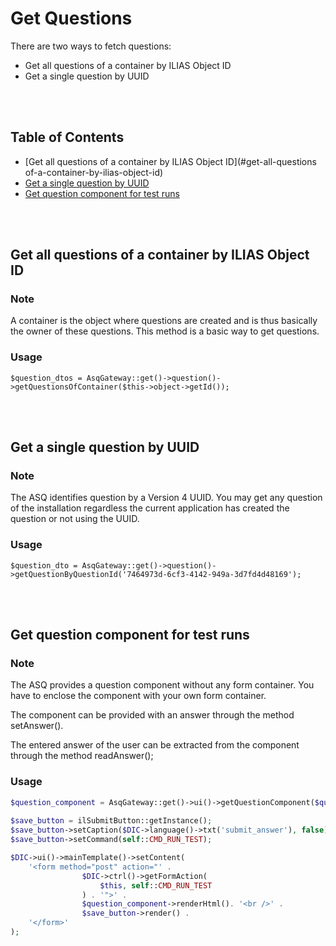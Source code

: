 # Get Questions

There are two ways to fetch questions:
* Get all questions of a container by ILIAS Object ID
* Get a single question by UUID 

<br>
<br>


## Table of Contents

- [Get all questions of a container by ILIAS Object ID](#get-all-questions of-a-container-by-ilias-object-id)
- [Get a single question by UUID](#get-a-single-question-by-uuid)  
- [Get question component for test runs](#get-question-component-for-test-runs)  
    
<br>
<br>


## Get all questions of a container by ILIAS Object ID

### Note

A container is the object where questions are created and is thus basically the owner of these questions.
This method is a basic way to get questions.

### Usage

```
$question_dtos = AsqGateway::get()->question()->getQuestionsOfContainer($this->object->getId());
```
    
<br>
<br>


## Get a single question by UUID

### Note

The ASQ identifies question by a Version 4 UUID. You may get any question of the installation regardless the current application has created the question or not using the UUID.

### Usage

```
$question_dto = AsqGateway::get()->question()->getQuestionByQuestionId('7464973d-6cf3-4142-949a-3d7fd4d48169');
```
    
<br>
<br>


## Get question component for test runs

### Note

The ASQ provides a question component without any form container. You have to enclose the component with your own form container.

The component can be provided with an answer through the method setAnswer().

The entered answer of the user can be extracted from the component through the method readAnswer();

### Usage

```php
$question_component = AsqGateway::get()->ui()->getQuestionComponent($question_dto);
        
$save_button = ilSubmitButton::getInstance();
$save_button->setCaption($DIC->language()->txt('submit_answer'), false);
$save_button->setCommand(self::CMD_RUN_TEST);

$DIC->ui()->mainTemplate()->setContent(
    '<form method="post" action="' . 
                $DIC->ctrl()->getFormAction(
                    $this, self::CMD_RUN_TEST
                ) . '">' .
                $question_component->renderHtml(). '<br />' .
                $save_button->render() .
    '</form>'
);
```





